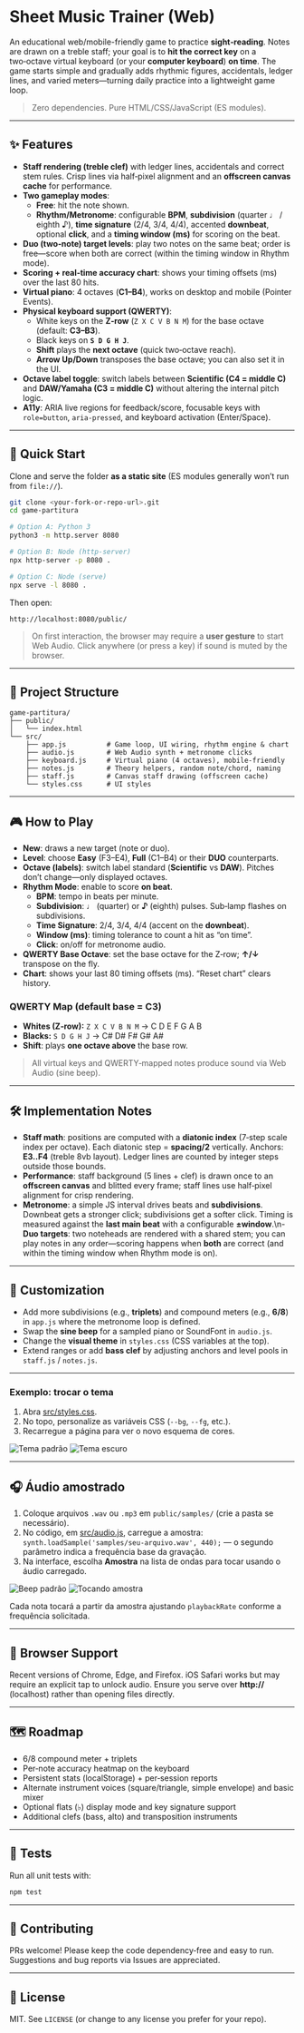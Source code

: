 # Sheet Music Trainer (Web)

An educational web/mobile-friendly game to practice **sight‑reading**. Notes are drawn on a treble staff; your goal is to **hit the correct key** on a two‑octave virtual keyboard (or your **computer keyboard**) **on time**. The game starts simple and gradually adds rhythmic figures, accidentals, ledger lines, and varied meters—turning daily practice into a lightweight game loop.

> Zero dependencies. Pure HTML/CSS/JavaScript (ES modules).

---

## ✨ Features

- **Staff rendering (treble clef)** with ledger lines, accidentals and correct stem rules. Crisp lines via half‑pixel alignment and an **offscreen canvas cache** for performance.
- **Two gameplay modes**:
  - **Free**: hit the note shown.
  - **Rhythm/Metronome**: configurable **BPM**, **subdivision** (quarter ♩ / eighth ♪), **time signature** (2/4, 3/4, 4/4), accented **downbeat**, optional **click**, and a **timing window (ms)** for scoring on the beat.
- **Duo (two‑note) target levels**: play two notes on the same beat; order is free—score when both are correct (within the timing window in Rhythm mode).
- **Scoring + real‑time accuracy chart**: shows your timing offsets (ms) over the last 80 hits.
- **Virtual piano**: 4 octaves (**C1–B4**), works on desktop and mobile (Pointer Events).
- **Physical keyboard support (QWERTY)**:  
  - White keys on the **Z‑row** (`Z X C V B N M`) for the base octave (default: **C3–B3**).  
  - Black keys on **`S D G H J`**.  
  - **Shift** plays the **next octave** (quick two‑octave reach).  
  - **Arrow Up/Down** transposes the base octave; you can also set it in the UI.
- **Octave label toggle**: switch labels between **Scientific (C4 = middle C)** and **DAW/Yamaha (C3 = middle C)** without altering the internal pitch logic.
- **A11y**: ARIA live regions for feedback/score, focusable keys with `role=button`, `aria-pressed`, and keyboard activation (Enter/Space).

---

## 🚀 Quick Start

Clone and serve the folder **as a static site** (ES modules generally won’t run from `file://`).

```bash
git clone <your-fork-or-repo-url>.git
cd game-partitura

# Option A: Python 3
python3 -m http.server 8080

# Option B: Node (http-server)
npx http-server -p 8080 .

# Option C: Node (serve)
npx serve -l 8080 .
```

Then open:
```
http://localhost:8080/public/
```

> On first interaction, the browser may require a **user gesture** to start Web Audio. Click anywhere (or press a key) if sound is muted by the browser.

---

## 📂 Project Structure

```
game-partitura/
├── public/
│   └── index.html
└── src/
    ├── app.js          # Game loop, UI wiring, rhythm engine & chart
    ├── audio.js        # Web Audio synth + metronome clicks
    ├── keyboard.js     # Virtual piano (4 octaves), mobile-friendly
    ├── notes.js        # Theory helpers, random note/chord, naming
    ├── staff.js        # Canvas staff drawing (offscreen cache)
    └── styles.css      # UI styles
```

---

## 🎮 How to Play

- **New**: draws a new target (note or duo).
- **Level**: choose **Easy** (F3–E4), **Full** (C1–B4) or their **DUO** counterparts.
- **Octave (labels)**: switch label standard (**Scientific** vs **DAW**). Pitches don’t change—only displayed octaves.
- **Rhythm Mode**: enable to score **on beat**.
  - **BPM**: tempo in beats per minute.
  - **Subdivision**: **♩** (quarter) or **♪** (eighth) pulses. Sub‑lamp flashes on subdivisions.
  - **Time Signature**: 2/4, 3/4, 4/4 (accent on the **downbeat**).
  - **Window (ms)**: timing tolerance to count a hit as “on time”.
  - **Click**: on/off for metronome audio.
- **QWERTY Base Octave**: set the base octave for the Z‑row; **↑/↓** transpose on the fly.
- **Chart**: shows your last 80 timing offsets (ms). “Reset chart” clears history.

### QWERTY Map (default base = C3)
- **Whites (Z‑row):** `Z X C V B N M` → C D E F G A B  
- **Blacks:** `S D G H J` → C# D# F# G# A#  
- **Shift**: plays **one octave above** the base row.

> All virtual keys and QWERTY‑mapped notes produce sound via Web Audio (sine beep).

---

## 🛠️ Implementation Notes

- **Staff math**: positions are computed with a **diatonic index** (7‑step scale index per octave). Each diatonic step = **spacing/2** vertically. Anchors: **E3..F4** (treble 8vb layout). Ledger lines are counted by integer steps outside those bounds.
- **Performance**: staff background (5 lines + clef) is drawn once to an **offscreen canvas** and blitted every frame; staff lines use half‑pixel alignment for crisp rendering.
- **Metronome**: a simple JS interval drives beats and **subdivisions**. Downbeat gets a stronger click; subdivisions get a softer click. Timing is measured against the **last main beat** with a configurable **±window**.\n- **Duo targets**: two noteheads are rendered with a shared stem; you can play notes in any order—scoring happens when **both** are correct (and within the timing window when Rhythm mode is on).

---

## 🧩 Customization

- Add more subdivisions (e.g., **triplets**) and compound meters (e.g., **6/8**) in `app.js` where the metronome loop is defined.
- Swap the **sine beep** for a sampled piano or SoundFont in `audio.js`.
- Change the **visual theme** in `styles.css` (CSS variables at the top).
- Extend ranges or add **bass clef** by adjusting anchors and level pools in `staff.js` / `notes.js`.

---

### Exemplo: trocar o tema

1. Abra [src/styles.css](src/styles.css).
2. No topo, personalize as variáveis CSS (`--bg`, `--fg`, etc.).
3. Recarregue a página para ver o novo esquema de cores.

![Tema padrão](public/screenshots/theme-before.svg)
![Tema escuro](public/screenshots/theme-after.svg)

---

## 🎧 Áudio amostrado

1. Coloque arquivos `.wav` ou `.mp3` em `public/samples/` (crie a pasta se necessário).
2. No código, em [src/audio.js](src/audio.js), carregue a amostra: `synth.loadSample('samples/seu-arquivo.wav', 440);` — o segundo parâmetro indica a frequência base da gravação.
3. Na interface, escolha **Amostra** na lista de ondas para tocar usando o áudio carregado.

![Beep padrão](public/screenshots/audio-before.svg)
![Tocando amostra](public/screenshots/audio-after.svg)

Cada nota tocará a partir da amostra ajustando `playbackRate` conforme a frequência solicitada.

---

## 🔧 Browser Support

Recent versions of Chrome, Edge, and Firefox. iOS Safari works but may require an explicit tap to unlock audio. Ensure you serve over **http://** (localhost) rather than opening files directly.

---

## 🗺️ Roadmap

- 6/8 compound meter + triplets
- Per‑note accuracy heatmap on the keyboard
- Persistent stats (localStorage) + per‑session reports
- Alternate instrument voices (square/triangle, simple envelope) and basic mixer
- Optional flats (♭) display mode and key signature support
- Additional clefs (bass, alto) and transposition instruments

---

## 🧪 Tests

Run all unit tests with:

```bash
npm test
```

---

## 🤝 Contributing

PRs welcome! Please keep the code dependency‑free and easy to run. Suggestions and bug reports via Issues are appreciated.

---

## 📄 License

MIT. See `LICENSE` (or change to any license you prefer for your repo).
